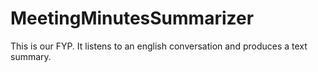 # MeetingMinutesSummarizer

This is our FYP. It listens to an english conversation and produces a  text summary.
